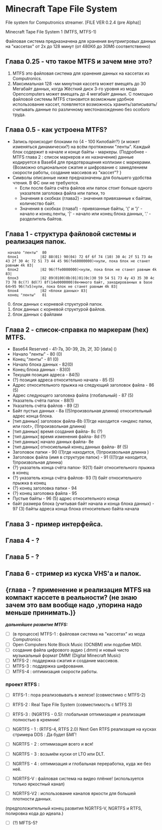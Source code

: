 # Minecraft Tape File System
 File system for Computronics streamer.  [FILE VER 0.2.4 (pre Alpha)]
 
 Minecraft Tape File System 1 (MTFS, MTFS-1)

Файловая система предназначена для хранения внутриигровых данных на "кассетах" от 2х до 128 минут (от 480Кб до 30Мб соответственно)

## Глава 0.25 - что такое MTFS и зачем мне это?

1. MTFS это файловая система для хранения данных на кассетах из Computronics. 
2. Максимальная 128 -ми минутная кассета может вмещять до 30 Мегабайт данных, когда Жёсткий диск 3-го уровня из мода Opencomputers может вмещать до 4 мегабайт данных. С помощью файловой системы MTFS становится возможным удобное использование кассет, появляется возможнось хранить/записывать/считывать данные по различному местонахождению без особого труда.

## Глава 0.5 - как устроена MTFS?
 
- Запись происходит блоками по {4 - 100 Килобайт?} (и может изменяться динамически?) на всём протяжении "ленты". Каждый блок содержит в начале и конце байты - маркеры. (Подробнее - MTFS глава 2 : список маркеров и их назначение) данные кодируется в Base64 для предотвращения коллизии с маркерами. {Возможно опциональное сжатие и шифрование с замедлением скорости работы, создание массивов из "кассет"? }  
- Символы описанные ниже предназначены для большего удобства чтения. В ФС они не требуются. 
	- Если после байта счёта файлов или папок стоит больше одного указателя заголовка файла или папки, то   
	- Значения в скобках (глава2) - значения привязанные к байтам, количество байт.  
	- Значения в скобках (глава1) - привязанные байты, '{' и '}' - начало и конец ленты, '|' - начало или конец блока данных, '.' - разделитель байтов.  

## Глава 1 - структура файловой системы и реализация папок.  
                                                                                                                                                                                                                                                                                                                                                                                                                                                                                     

```
 начало "ленты"  80
 блок1          |82 88(01) 90(04) 72 6f 6f 74 (10) 30 4c 2f 51 73 4e 43 2f 30 4c 72 51 73 44 45 96(fe60000000)<нули, пока блок не станет равным 4k 83|
 блок2          |82 96(ffe0000000)<нули, пока блок не станет равным 4k 83|
 блок3          |82 89(0100)8b(01)01(0с)30 59 54 51 73 4у 43 35 30 4с 73 78 8с(?) 8d(?) 8f(14e0000000)8e<много байт, закодированных в base 64>95 96(?x5)нули, пока блок не станет равным 4k 83|
 блок4          |82 <блоки данных> 83|
 конец "ленты"   81
```

0. блок данных с корневой структурой папок.
1. блок данных с корневой структурой файлов.  
2. блок данных c файлами  
 
## Глава 2 - список-справка по маркерам (hex) MTFS.

- Base64 Reserved - 41-7a, 30-39, 2b, 2f, 3D [data]    ()
- Начало "ленты" - 80 (0)
- Конец "ленты" - 81  (0)
- Начало блока данных - 82(0)
- Конец блока данных - 83(0)
- Текущяя позиция адреса - 84(5)
- {?} позиция адреса относительно начала - 85 (5)
- Адрес относительного прыжка на следующий заголовок файла - 86 (5)
- Адрес следующего заголовка файла (глобальный) - 87 (5)
- Указатель счёта папок - 88(1)
- Указатель счёта файлов - 89 (2) 
- Байт пустых данных - 8a ((5)произвольная длинна) относительный адрес конца блока.
- [тип данных] заголовок файла-8b ((1)где находится <индекс папки, или root>, (1)произвольная длинна)
- [тип данных] время создания файла- 8c (?)
- [тип данных] время изменения файла- 8d (?)
- [тип данных] начало данных файла- 8e
- [тип данных] относиельный конец данных файла- 8f (5)
- Заголовок папки - 90 ((1)где находится, (1)произвольная длинна )
- Заголовок файла (имя в структуре папок) - 91 (((1)где находится, 1)произвольная длинна)
- {?} указатель конца счёта папок- 92(1) байт относительного прыжка в конец 
- {?} указатель конца счёта файлов- 93 (1) байт относительного прыжка в конец 
- {?} конец заголовка папки - 94
- {?} конец заголовка файла - 95 
- Пустые байты - 96 (5) адрес относительного конца
- байт размера блока (учитывая байт начала и конца блока данных) - 97 (3) байты адреса конца блока относительно байта начала 

## Глава 3 - пример интерфейса.

## Глава 4 - ?

## Глава 5 - ?

## Глава 6 - стример из куска VHS'а и палок.

## {глава - ? применение и реализация MTFS на компакт кассете в реальности? (не знаю зачем это вам вообще надо ,упорина надо меньше принимать.)}  

***дальнейшее развитие MTFS:***  

- [ ] \(в процессе) MTFS-1 : файловая система на "кассетах" из мода Computronics
- [ ] Open Computers Note Block Music (OCNBM) или подобие MIDI.
- [ ] создание файла цифрового аудио (.dmm) и новый чисто музыкальный формат DMM! (Digital Minecraft Music)
- [ ] MTFS-2 : поддержка сжатия и создание массивов.
- [ ] MTFS-3 : поддержка шифрования.
- [ ] MTFS-4 : оптимизация скорости работы. 

### проект RTFS  : 

- [ ] RTFS-1 : пора реализовывать в железе! (совместимо с MTFS-2)
- [ ] RTFS-2 : Real Tape File System (совместимость с MTFS 3)
- [ ] RTFS-3 : (NGRTFS - 0.5): глобальная оптимизация и реализация полностью в кремнии!

- [ ] NGRTFS - 1 : (RTFS-4, RTFS 2.0) Next Gen RTFS реализация на кусках стримера DDS : Да будет БМГ!
- [ ] NGRTFS - 2 : оптимизация всего и вся! 
- [ ] NGRTFS - 3 : возьмём куски от LTO или DLT. 
- [ ] NGRTFS - 4 : оптимизация и глобальная переработка, куда же без неё.

- [ ] NGRTFS-V 	: файловая система на видео плёнке! (используется только яркостный канал)
- [ ] NGRTFS-V2 : использование каналов яркости для большей плотности данных.

(предположительный конец развития NGRTFS-V, NGRTFS и RTFS, полировка кода до идеала.)

- [ ] \(?) MFTS-5? 
